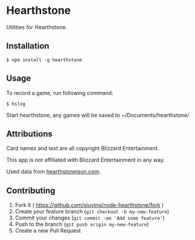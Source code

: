 # Hearthstone

Utilities for Hearthstone.

## Installation

    $ npm install -g hearthstone

## Usage

To record a game, run following command:

    $ hslog

Start hearthstone, any games will be saved to ~/Documents/hearthstone/

## Attributions

Card names and text are all copyright Blizzard Entertainment.

This app is not affiliated with Blizzard Entertainment in any way.

Used data from [hearthstonejson.com](http://hearthstonejson.com/).

## Contributing

1. Fork it ( https://github.com/siuying/node-hearthstone/fork )
2. Create your feature branch (`git checkout -b my-new-feature`)
3. Commit your changes (`git commit -am 'Add some feature'`)
4. Push to the branch (`git push origin my-new-feature`)
5. Create a new Pull Request
